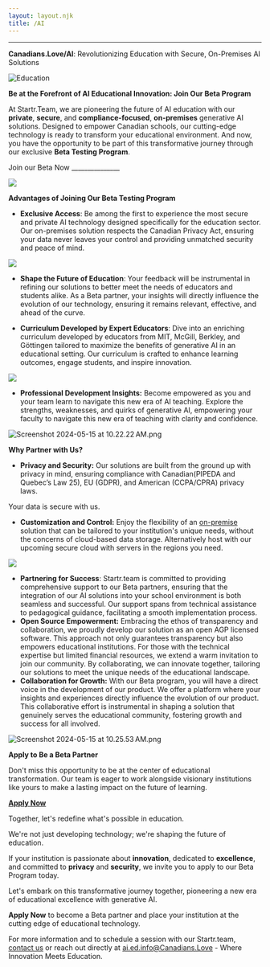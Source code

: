 ```yaml
---
layout: layout.njk
title: /AI
---
```


---

**Canadians.Love/AI**: Revolutionizing Education with Secure, On-Premises AI Solutions

![Education](https://images.unsplash.com/photo-1523580846011-d3a5bc25702b?ixlib=rb-4.0.3&q=85&fm=jpg&crop=entropy&cs=srgb)

**Be at the Forefront of AI Educational Innovation: Join Our Beta Program**

At Startr.Team, we are pioneering the future of AI education with our **private**, **secure**, and **compliance-focused**, **on-premises** generative AI solutions. Designed to empower Canadian  schools, our cutting-edge technology is ready to transform your educational environment. And now, you have the opportunity to be part of this transformative journey through our exclusive **Beta Testing Program**.

Join our Beta Now _______________

![](https://images.unsplash.com/photo-1516321497487-e288fb19713f?ixlib=rb-4.0.3&q=85&fm=jpg&crop=entropy&cs=srgb)

**Advantages of Joining Our Beta Testing Program**

- **Exclusive Access**: 
Be among the first to experience the most secure and private AI technology designed specifically for the education sector. Our on-premises solution respects the Canadian Privacy Act, ensuring your data never leaves your control and providing unmatched security and peace of mind.

![](https://images.unsplash.com/photo-1546188994-07c34f6e5e1b?ixlib=rb-4.0.3&q=85&fm=jpg&crop=entropy&cs=srgb)

- **Shape the Future of Education**: 
Your feedback will be instrumental in refining our solutions to better meet the needs of educators and students alike. As a Beta partner, your insights will directly influence the evolution of our technology, ensuring it remains relevant, effective, and ahead of the curve.

- **Curriculum Developed by Expert Educators**: 
Dive into an enriching curriculum developed by educators from MIT, McGill, Berkley, and Göttingen tailored to maximize the benefits of generative AI in an educational setting. Our curriculum is crafted to enhance learning outcomes, engage students, and inspire innovation.

![](https://images.unsplash.com/photo-1546410531-bb4caa6b424d?ixlib=rb-4.0.3&q=85&fm=jpg&crop=entropy&cs=srgb)

- **Professional Development Insights:** 
Become empowered as you and your team learn to navigate this new era of AI teaching. Explore the strengths, weaknesses, and quirks of generative AI, empowering your faculty to navigate this new era of teaching with clarity and confidence.

![Screenshot 2024-05-15 at 10.22.22 AM.png](https://prod-files-secure.s3.us-west-2.amazonaws.com/7a1698ca-42c9-4b8d-8b55-f0231760bce8/fa79683b-b505-48ba-b70d-8dd108763fae/Screenshot_2024-05-15_at_10.22.22_AM.png)

**Why Partner with Us?**

- **Privacy and Security:** 
Our solutions are built from the ground up with privacy in mind, ensuring compliance with Canadian(PIPEDA and  Quebec’s Law 25), EU (GDPR), and American (CCPA/CPRA) privacy laws. 

Your data is secure with us.

- **Customization and Control:** 
Enjoy the flexibility of an [on-premise](https://www.notion.so/Support-Resources-FAQ-4f169334a2c54418accf52ef7cfeb1e9?pvs=21) solution that can be tailored to your institution's unique needs, without the concerns of cloud-based data storage. Alternatively host with our upcoming secure cloud with servers in the regions you need.

![](https://images.unsplash.com/photo-1508780709619-79562169bc64?ixlib=rb-4.0.3&q=85&fm=jpg&crop=entropy&cs=srgb)

- **Partnering for Success**:
Startr.team is committed to providing comprehensive support to our Beta partners, ensuring that the integration of our AI solutions into your school environment is both seamless and successful. Our support spans from technical assistance to pedagogical guidance, facilitating a smooth implementation process.
- **Open Source Empowerment:**
Embracing the ethos of transparency and collaboration, we proudly develop our solution as an open AGP licensed software. This approach not only guarantees transparency but also empowers educational institutions. For those with the technical expertise but limited financial resources, we extend a warm invitation to join our community. By collaborating, we can innovate together, tailoring our solutions to meet the unique needs of the educational landscape.
- **Collaboration for Growth:**
With our Beta program, you will have a direct voice in the development of our product. We offer a platform where your insights and experiences directly influence the evolution of our product. This collaborative effort is instrumental in shaping a solution that genuinely serves the educational community, fostering growth and success for all involved.

![Screenshot 2024-05-15 at 10.25.53 AM.png](https://prod-files-secure.s3.us-west-2.amazonaws.com/7a1698ca-42c9-4b8d-8b55-f0231760bce8/7e86644f-1a68-4e79-9b8d-65b3ba7cc494/Screenshot_2024-05-15_at_10.25.53_AM.png)

**Apply to Be a Beta Partner**

Don't miss this opportunity to be at the center of educational transformation. Our team is eager to work alongside visionary institutions like yours to make a lasting impact on the future of learning.

**[Apply Now](**Canadians.Love/AI**)**

Together, let's redefine what's possible in education. 

We're not just developing technology; we're shaping the future of education. 

If your institution is passionate about **innovation**, dedicated to **excellence**, and committed to **privacy** and **security**, we invite you to apply to our Beta Program today.

Let's embark on this transformative journey together, pioneering a new era of educational excellence with generative AI.

**Apply Now** to become a Beta partner and place your institution at the cutting edge of educational technology.

For more information and to schedule a session with our Startr.team, [contact us](/connecting) or reach out directly at ai.ed.info@Canadians.Love - Where Innovation Meets Education.